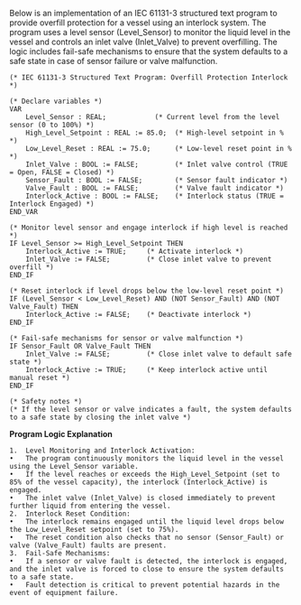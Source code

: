 Below is an implementation of an IEC 61131-3 structured text program to provide overfill protection for a vessel using an interlock system. The program uses a level sensor (Level_Sensor) to monitor the liquid level in the vessel and controls an inlet valve (Inlet_Valve) to prevent overfilling. The logic includes fail-safe mechanisms to ensure that the system defaults to a safe state in case of sensor failure or valve malfunction.

```
(* IEC 61131-3 Structured Text Program: Overfill Protection Interlock *)

(* Declare variables *)
VAR
    Level_Sensor : REAL;            (* Current level from the level sensor (0 to 100%) *)
    High_Level_Setpoint : REAL := 85.0;  (* High-level setpoint in % *)
    Low_Level_Reset : REAL := 75.0;      (* Low-level reset point in % *)
    Inlet_Valve : BOOL := FALSE;         (* Inlet valve control (TRUE = Open, FALSE = Closed) *)
    Sensor_Fault : BOOL := FALSE;        (* Sensor fault indicator *)
    Valve_Fault : BOOL := FALSE;         (* Valve fault indicator *)
    Interlock_Active : BOOL := FALSE;    (* Interlock status (TRUE = Interlock Engaged) *)
END_VAR

(* Monitor level sensor and engage interlock if high level is reached *)
IF Level_Sensor >= High_Level_Setpoint THEN
    Interlock_Active := TRUE;     (* Activate interlock *)
    Inlet_Valve := FALSE;         (* Close inlet valve to prevent overfill *)
END_IF

(* Reset interlock if level drops below the low-level reset point *)
IF (Level_Sensor < Low_Level_Reset) AND (NOT Sensor_Fault) AND (NOT Valve_Fault) THEN
    Interlock_Active := FALSE;    (* Deactivate interlock *)
END_IF

(* Fail-safe mechanisms for sensor or valve malfunction *)
IF Sensor_Fault OR Valve_Fault THEN
    Inlet_Valve := FALSE;         (* Close inlet valve to default safe state *)
    Interlock_Active := TRUE;     (* Keep interlock active until manual reset *)
END_IF

(* Safety notes *)
(* If the level sensor or valve indicates a fault, the system defaults to a safe state by closing the inlet valve *)
```
**Program Logic Explanation**

	1.	Level Monitoring and Interlock Activation:
	•	The program continuously monitors the liquid level in the vessel using the Level_Sensor variable.
	•	If the level reaches or exceeds the High_Level_Setpoint (set to 85% of the vessel capacity), the interlock (Interlock_Active) is engaged.
	•	The inlet valve (Inlet_Valve) is closed immediately to prevent further liquid from entering the vessel.
	2.	Interlock Reset Condition:
	•	The interlock remains engaged until the liquid level drops below the Low_Level_Reset setpoint (set to 75%).
	•	The reset condition also checks that no sensor (Sensor_Fault) or valve (Valve_Fault) faults are present.
	3.	Fail-Safe Mechanisms:
	•	If a sensor or valve fault is detected, the interlock is engaged, and the inlet valve is forced to close to ensure the system defaults to a safe state.
	•	Fault detection is critical to prevent potential hazards in the event of equipment failure.
